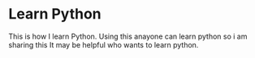 # Learn Python
This is how I learn Python.
Using this anayone can learn python so i am sharing this It may be helpful who wants to learn python.
